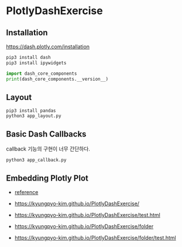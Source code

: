 # PlotlyDashExercise

## Installation
https://dash.plotly.com/installation

```bash
pip3 install dash
pip3 install ipywidgets
```

```python
import dash_core_components
print(dash_core_components.__version__)
```

## Layout

```dash
pip3 install pandas
python3 app_layout.py
```

## Basic Dash Callbacks

callback 기능의 구현이 너무 간단하다.

```dash
python3 app_callback.py
```

## Embedding Plotly Plot
* [reference](https://towardsdatascience.com/how-to-create-a-plotly-visualization-and-embed-it-on-websites-517c1a78568b)

* https://kyungpyo-kim.github.io/PlotlyDashExercise/
* https://kyungpyo-kim.github.io/PlotlyDashExercise/test.html
* https://kyungpyo-kim.github.io/PlotlyDashExercise/folder
* https://kyungpyo-kim.github.io/PlotlyDashExercise/folder/test.html

